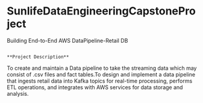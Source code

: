 # SunlifeDataEngineeringCapstoneProject
Building End-to-End AWS DataPipeline-Retail DB


                                                                  **Project Description**

To create and maintain a Data pipeline to take the streaming data which may consist of .csv files and fact tables.To design and implement a data pipeline that ingests retail data into Kafka topics for real-time processing, performs ETL operations, and integrates with AWS services for data storage and analysis.
